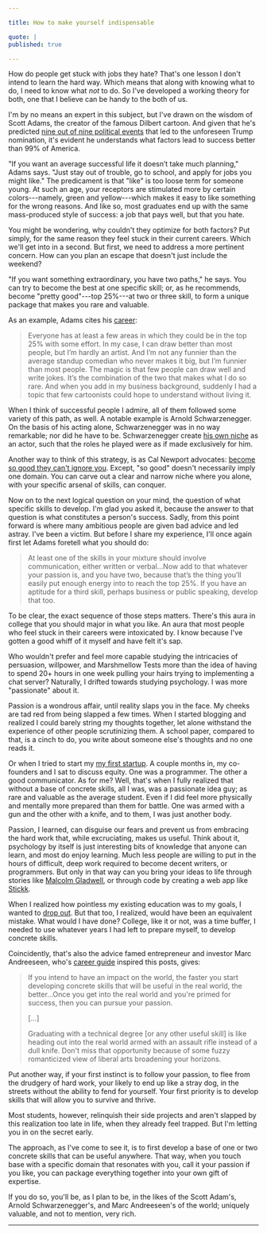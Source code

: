 ```yaml
---

title: How to make yourself indispensable 

quote: |
published: true

--- 
```


How do people get stuck with jobs they hate? That's one lesson I don't intend to learn the hard way. Which means that along with knowing what to do, I need to know what *not* to do. So I've developed a working theory for both, one that I believe can be handy to the both of us.

I'm by no means an expert in this subject, but I've drawn on the wisdom of Scott Adams, the creator of the famous Dilbert cartoon. And given that he's predicted [nine out of nine political events](http://blog.dilbert.com/post/136261193951/ranking-the-best-political-pundits-of-2015) that led to the unforeseen Trump nomination, it's evident he understands what factors lead to success better than 99% of America. 

"If you want an average successful life it doesn’t take much planning," Adams says. "Just stay out of trouble, go to school, and apply for jobs you might like." The predicament is that "like" is too loose term for someone young. At such an age, your receptors are stimulated more by certain colors---namely, green and yellow---which makes it easy to like something for the wrong reasons. And like so, most graduates end up with the same 
mass-produced style of success: a job that pays well, but that you hate.

You might be wondering, why couldn't they optimize for both factors? Put simply, for the same reason they feel stuck in their current careers. Which we'll get into in a second. But first, we need to address a more pertinent concern. How can you plan an escape that doesn't just include the weekend? 


"If you want something extraordinary, you have two paths," he says. You can try to become the best at one specific skill; or, as he recommends, become "pretty good"---top 25%---at two or three skill, to form a unique package that makes you rare and valuable. 

As an example, Adams cites his [career](http://dilbertblog.typepad.com/the_dilbert_blog/2007/07/career-advice.html):

>Everyone has at least a few areas in which they could be in the top 25% with some effort. In my case, I can draw better than most people, but I’m hardly an artist. And I’m not any funnier than the average standup comedian who never makes it big, but I’m funnier than most people. The magic is that few people can draw well and write jokes. It’s the combination of the two that makes what I do so rare. And when you add in my business background, suddenly I had a topic that few cartoonists could hope to understand without living it.

When I think of successful people I admire, all of them followed some variety of this path, as well. A notable example is Arnold Schwarzenegger. On the basis of his acting alone, Schwarzenegger was in no way remarkable; nor did he have to be. Schwarzenegger create [his own niche](https://www.youtube.com/watch?v=pDxn0Xfqkgw) as an actor, such that the roles he played were as if made exclusively for him.

Another way to think of this strategy, is as Cal Newport advocates: [become so good they can't ignore you](/book/SoGood). Except, "so good" doesn't necessarily imply one domain. You can carve out a clear and narrow niche where you alone, with your specific arsenal of skills, can conquer.

Now on to the next logical question on your mind, the question of what specific skills to develop. I'm glad you asked it, because the answer to that question is what constitutes a person's success. Sadly, from this point forward is where many ambitious people are given bad advice and led astray. I've been a victim. But before I share my experience, I'll once again first let Adams foretell what you should do:

>At least one of the skills in your mixture should involve communication, either written or verbal...Now add to that whatever your passion is, and you have two, because that’s the thing you’ll easily put enough energy into to reach the top 25%. If you have an aptitude for a third skill, perhaps business or public speaking, develop that too.

To be clear, the exact sequence of those steps matters. There's this aura in college that you should major in what you like. An aura that most people who feel stuck in their careers were intoxicated by. I know because I've gotten a good whiff of it myself and have felt it's sap.

Who wouldn't prefer and feel more capable studying the intricacies of persuasion, willpower, and Marshmellow Tests more than the idea of having to spend 20+ hours in one week pulling your hairs trying to implementing a chat server? Naturally, I drifted towards studying psychology. I was more "passionate" about it. 

Passion is a wondrous affair, until reality slaps you in the face. My cheeks are tad red from being slapped a few times. When I started blogging and realized I could barely string my thoughts together, let alone withstand the experience of other people scrutinizing them. A school paper, compared to that, is a cinch to do, you write about someone else's thoughts and no one reads it. 

Or when I tried to start my [my first startup](/StayUpwind). A couple months in, my co-founders and I sat to discuss equity. One was a programmer. The other a good communicator. As for me? Well, that's when I fully realized that without a base of concrete skills, all I was, was a passionate idea guy; as rare and valuable as the average student. Even if I did feel more physically and mentally more prepared than them for battle. One was armed with a gun and the other with a knife, and to them, I was just another body.

Passion, I learned, can disguise our fears and prevent us from embracing the hard work that, while excruciating, makes us useful. Think about it, psychology by itself is just interesting bits of knowledge that anyone can learn, and most do enjoy learning. Much less people are willing to put in the hours of difficult, deep work required to become decent writers, or programmers. But only in that way can you bring your ideas to life through stories like [Malcolm Gladwell](https://en.wikipedia.org/wiki/Malcolm_Gladwell), or through code by creating a web app like [Stickk](https://en.wikipedia.org/wiki/StickK). 

When I realized how pointless my existing education was to my goals, I wanted to [drop out](/TheCollegeIllusion). But that too, I realized, would have been an equivalent mistake. What would I have done? College, like it or not, was a time buffer, I needed to use whatever years I had left to prepare myself, to develop concrete skills. 

Coincidently, that's also the advice famed entrepreneur and investor Marc Andreeseen, who's [career guide](http://pmarchive.com/guide_to_career_planning_part2.html) inspired this posts, gives:  

>If you intend to have an impact on the world, the faster you start developing concrete skills that will be useful in the real world, the better...Once you get into the real world and you're primed for success, then you can pursue your passion.
>
>[...]
>
>Graduating with a technical degree [or any other useful skill] is like heading out into the real world armed with an assault rifle instead of a dull knife. Don't miss that opportunity because of some fuzzy romanticized view of liberal arts broadening your horizons.

Put another way, if your first instinct is to follow your passion, to flee from the drudgery of hard work, your likely to end up like a stray dog, in the streets without the ability to fend for yourself. Your first priority is to develop skills that will allow you to survive and thrive. 

Most students, however, relinquish their side projects and aren't slapped by this realization too late in life, when they already feel trapped. But I'm letting you in on the secret early.

The approach, as I've come to see it, is to first develop a base of one or two concrete skills that can be useful anywhere. That way, when you touch base with a specific domain that resonates with you, call it your passion if you like, you can package everything together into your own gift of expertise. 

If you do so, you'll be, as I plan to be, in the likes of the Scott Adam's, Arnold Schwarzenegger's, and Marc Andreeseen's of the world; uniquely valuable, and not to mention, very rich.

----



